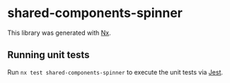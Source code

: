 # shared-components-spinner

This library was generated with [Nx](https://nx.dev).

## Running unit tests

Run `nx test shared-components-spinner` to execute the unit tests via [Jest](https://jestjs.io).
